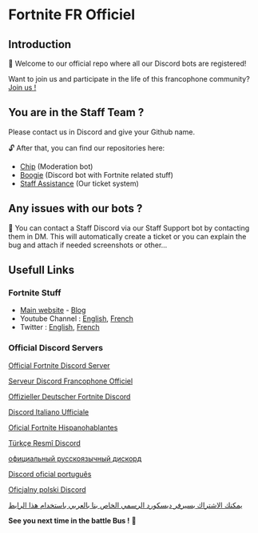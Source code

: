 # Fortnite FR Officiel

## Introduction
:robot: Welcome to our official repo where all our Discord bots are registered!

Want to join us and participate in the life of this francophone community?
[Join us !](https://discord.gg/fortnitefrofficiel)

## You are in the Staff Team ?
Please contact us in Discord and give your Github name.

:unlock: After that, you can find our repositories here:

* [Chip](https://github.com/Official-Fortnite-FR-Discord/Chip) (Moderation bot)
* [Boogie](https://github.com/Official-Fortnite-FR-Discord/Boogie) (Discord bot with Fortnite related stuff)
* [Staff Assistance](https://github.com/Official-Fortnite-FR-Discord/Modmail) (Our ticket system)

## Any issues with our bots ?
:ticket: You can contact a Staff Discord via our Staff Support bot by contacting them in DM.
This will automatically create a ticket or you can explain the bug and attach if needed screenshots or other...


## Usefull Links
### Fortnite Stuff
* [Main website](https://fortnite.com) - [Blog](https://fortnite.com/news)
* Youtube Channel : [English](https://www.youtube.com/c/Fortnite), [French](https://www.youtube.com/c/FortniteFR)
* Twitter : [English](https://twitter.com/Fortnite), [French](https://twitter.com/FortniteFR)

### Official Discord Servers

[Official Fortnite Discord Server](https://discord.gg/fortnite)

[Serveur Discord Francophone Officiel](http://epic.gm/discordfr)

[Offizieller Deutscher Fortnite Discord](http://epic.gm/discordde)

[Discord Italiano Ufficiale](http://epic.gm/discordit)

[Oficial Fortnite Hispanohablantes](http://epic.gm/discordes)

[Türkçe Resmî Discord](http://epic.gm/discordtr)

[официальный русскоязычный дискорд](http://epic.gm/discordru)

[Discord oficial português](http://epic.gm/discordpt)

[Oficjalny polski Discord](http://epic.gm/fortnitepl)

[يمكنك الاشتراك بسيرفر ديسكورد الرسمي الخاص بنا بالعربي باستخدام هذا الرابط](https://epic.gm/fortniteme)



**See you next time in the battle Bus !** :bus:
